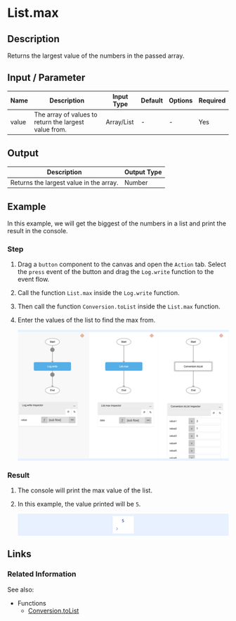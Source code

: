 # List.max

## Description

Returns the largest value of the numbers in the passed array.

## Input / Parameter

| Name | Description | Input Type | Default | Options | Required |
| ------ | ------ | ------ | ------ | ------ | ------ |
| value | The array of values to return the largest value from. | Array/List | - | - | Yes |

## Output

| Description | Output Type |
| ------ | ------ |
| Returns the largest value in the array. | Number |

## Example

In this example, we will get the biggest of the numbers in a list and print the result in the console.

### Step

1. Drag a `button` component to the canvas and open the `Action` tab. Select the `press` event of the button and drag the `Log.write` function to the event flow.
2. Call the function `List.max` inside the `Log.write` function.
3. Then call the function `Conversion.toList` inside the `List.max` function.
4. Enter the values of the list to find the max from.

    <div style="display:flex; align-items:center; justify-content:center; background-color: #E7F1FF;">
        <img src="./max-step-1.png"
        style="width: 100%; padding: 5px;"/>
    </div>

### Result

1. The console will print the max value of the list.
2. In this example, the value printed will be `5`.

    <div style="display:flex; align-items:center; justify-content:center; background-color: #E7F1FF;">
        <img src="./max-result-1.png"
        style="width: 10%; padding: 5px;"/>
    </div>

## Links

### Related Information

See also:

- Functions
    - [Conversion.toList](/document/client/2-5-actions-and-visual-logic/action-reference/react-native/Conversion/toList/toList.md)